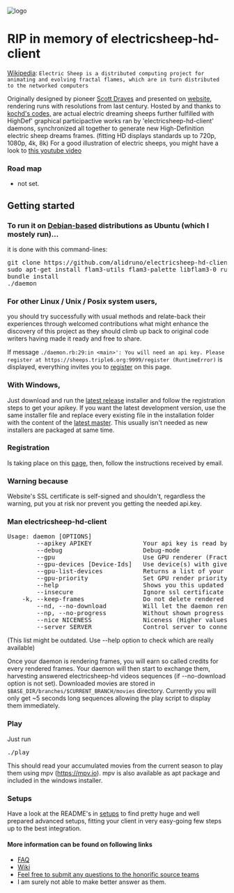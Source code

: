 ![logo](https://raw.githubusercontent.com/kochd/electricsheep-hd-client/master/logo.png)
# RIP in memory of electricsheep-hd-client
[Wikipedia](https://en.wikipedia.org/wiki/Electric_sheep):
`Electric Sheep is a distributed computing project for animating and evolving fractal flames, which are in turn distributed to the networked computers`

Originally designed by pioneer [Scott Draves](https://github.com/scottdraves/electricsheep.git) and presented on [website](http://www.electricsheep.org/), rendering runs with resolutions from last century.
Hosted by and thanks to [kochd's codes,](https://github.com/kochd/electricsheep-hd-client/master/) are actual electric dreaming sheeps further fulfilled with
HighDef' graphical participactive works ran by 'electricsheep-hd-client' daemons, synchronized all together to generate new High-Definition electric sheep dreams frames.
(fitting HD displays standards up to 720p, 1080p, 4k, 8k)
For a good illustration of electric sheeps, you might have a look to [this youtube video](https://www.youtube.com/watch?v=KeNORUW4OGs)

### Road map
- not set.

## Getting started
### To run it on [Debian-based](https://github.com/alidruno/electricsheep-hd-client/blob/master/README.md#debian--ubuntu--) distributions as Ubuntu (which I mostely run)...
it is done with this command-lines:

<pre>
git clone https://github.com/alidruno/electricsheep-hd-client.git && cd electricsheep-hd-client
sudo apt-get install flam3-utils flam3-palette libflam3-0 ruby3.0 bundler -y
bundle install
./daemon
</pre>

### For other Linux / Unix / Posix system users,
you should try successfully with usual methods and relate-back their experiences through welcomed contributions what might enhance the discovery of this project as they should climb up back to original code writers having made it ready and free to share.

If message  `./daemon.rb:29:in <main>': You will need an api key. Please register at https://sheeps.triple6.org:9999/register (RuntimeError)`  is displayed,
everything invites you to [register](https://sheeps.triple6.org:9999/register) on this page.

### With Windows,
Just download and run the [latest release](https://github.com/alidruno/electricsheep-hd-client/releases/latest) installer and follow the registration steps to get your apikey.
If you want the latest development version, use the same installer file and replace every existing file in the installation folder with the content of the [latest master](https://github.com/alidruno/electricsheep-hd-client/archive/master.zip). This usually isn't needed as new installers are packaged at same time.

### Registration
Is taking place on this [page](https://sheeps.triple6.org/register), then, follow the instructions received by email.

### Warning because
Website's SSL certificate is self-signed and shouldn't, regardless the warning, put you at risk nor prevent you getting the needed api.key.

### Man electricsheep-hd-client
<pre>
Usage: daemon [OPTIONS]
        --apikey APIKEY              Your api key is read by default from ./api.key file
        --debug                      Debug-mode
        --gpu                        Use GPU renderer (Fractorium - http://fractorium.com/)
        --gpu-devices [Device-Ids]   Use device(s) with given ids e.g.: '2,3'. Use --gpu-list-devices to get a list of your available devices.
        --gpu-list-devices           Returns a list of your installed OpenCL devices
        --gpu-priority               Set GPU render priority (1: lowest, 99: highest)
        --help                       Shows you this updated man page
        --insecure                   Ignore ssl certificate errors
    -k, --keep-frames                Do not delete rendered frames after upload
        --nd, --no-download          Will let the daemon render without asking for new movies
        --np, --no-progress          Without shown progress and ETA to compute, a bit more goes to rendering
        --nice NICENESS              Niceness (Higher values result in lower process priority (default: 19, min:-20, max: 19))
        --server SERVER              Control server to connect to
</pre>
(This list might be outdated. Use --help option to check which are really available)

Once your daemon is rendering frames, you will earn so called credits for every rendered frames. Your daemon will then start to exchange them, harvesting answered electricsheep-hd videos sequences (if  --no-download  option is not set). Downloaded movies are stored in `$BASE_DIR/branches/$CURRENT_BRANCH/movies` directory. Currently you will only get ~5 seconds long sequences allowing the play script to display them immediately.

### Play
Just run
<pre>
./play
</pre>

This should read your accumulated movies from the current season to play them using mpv (https://mpv.io). mpv is also available as apt package and included in the windows installer.

### Setups
Have a look at the README's in [setups](https://github.com/alidruno/electricsheep-hd-client/tree/master/setups) to find pretty huge and well prepared advanced setups, fitting your client in very easy-going few steps up to the best integration.

#### More information can be found on following links
- [FAQ](https://sheeps.triple6.org/faq)
- [Wiki](https://github.com/kochd/electricsheep-hd-client/wiki/Season)
- [Feel free to submit any questions to the honorific source teams](https://github.com/kochd/electricsheep-hd-client/issues/new?labels=question)
- I am surely not able to make better answer as them.
